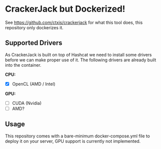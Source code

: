 # CrackerJack but Dockerized!

See https://github.com/ctxis/crackerjack for what this tool does, this repository only dockerizes it.

## Supported Drivers
As CrackerJack is built on top of Hashcat we need to install some drivers before we can make proper use of it.
The following drivers are already built into the container.

**CPU:**
 - [x] OpenCL (AMD / Intel)

**GPU:**
 - [ ] CUDA (Nvidia)
 - [ ] AMD?

## Usage

This repository comes with a bare-minimum docker-compose.yml file to deploy it on your server, GPU support is currently not implemented.

